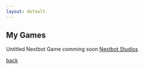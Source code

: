 ```yaml
---
layout: default
---
```


## My Games

Untitled Nextbot Game comming soon
[Nextbot Studios][def]



[back][def2]


[def]: https://www.roblox.com/groups/16816247/Nextbots-Studios#!/about
[def2]: ./